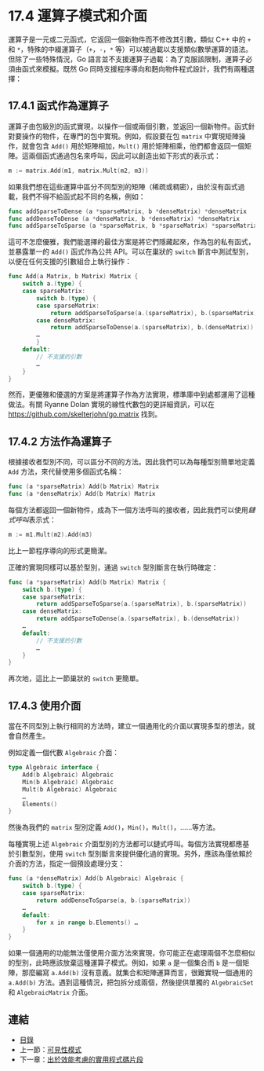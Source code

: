 # 17.4 運算子模式和介面

運算子是一元或二元函式，它返回一個新物件而不修改其引數，類似 C++ 中的 `+` 和 `*`，特殊的中綴運算子（`+`，`-`，`*` 等）可以被過載以支援類似數學運算的語法。但除了一些特殊情況，Go 語言並不支援運算子過載：為了克服該限制，運算子必須由函式來模擬。既然 Go 同時支援程序導向和麪向物件程式設計，我們有兩種選擇：

## 17.4.1 函式作為運算子

運算子由包級別的函式實現，以操作一個或兩個引數，並返回一個新物件。函式針對要操作的物件，在專門的包中實現。例如，假設要在包 `matrix` 中實現矩陣操作，就會包含 `Add()` 用於矩陣相加，`Mult()` 用於矩陣相乘，他們都會返回一個矩陣。這兩個函式通過包名來呼叫，因此可以創造出如下形式的表示式：
```go
m := matrix.Add(m1, matrix.Mult(m2, m3))
```

如果我們想在這些運算中區分不同型別的矩陣（稀疏或稠密），由於沒有函式過載，我們不得不給函式起不同的名稱，例如：
```go
func addSparseToDense (a *sparseMatrix, b *denseMatrix) *denseMatrix
func addDenseToDense (a *denseMatrix, b *denseMatrix) *denseMatrix
func addSparseToSparse (a *sparseMatrix, b *sparseMatrix) *sparseMatrix
```

這可不怎麼優雅，我們能選擇的最佳方案是將它們隱藏起來，作為包的私有函式，並暴露單一的 `Add()` 函式作為公共 API。可以在巢狀的 `switch` 斷言中測試型別，以便在任何支援的引數組合上執行操作：
```go
func Add(a Matrix, b Matrix) Matrix {
	switch a.(type) {
	case sparseMatrix:
		switch b.(type) {
		case sparseMatrix:
			return addSparseToSparse(a.(sparseMatrix), b.(sparseMatrix))
		case denseMatrix:
			return addSparseToDense(a.(sparseMatrix), b.(denseMatrix))
		…
		}
	default:
		// 不支援的引數
		…
	}
}
```

然而，更優雅和優選的方案是將運算子作為方法實現，標準庫中到處都運用了這種做法。有關 Ryanne Dolan 實現的線性代數包的更詳細資訊，可以在 https://github.com/skelterjohn/go.matrix 找到。

## 17.4.2 方法作為運算子

根據接收者型別不同，可以區分不同的方法。因此我們可以為每種型別簡單地定義 `Add` 方法，來代替使用多個函式名稱：
```go
func (a *sparseMatrix) Add(b Matrix) Matrix
func (a *denseMatrix) Add(b Matrix) Matrix
```

每個方法都返回一個新物件，成為下一個方法呼叫的接收者，因此我們可以使用*鏈式呼叫*表示式：
```go
m := m1.Mult(m2).Add(m3)
```
比上一節程序導向的形式更簡潔。

正確的實現同樣可以基於型別，通過 `switch` 型別斷言在執行時確定：
```go
func (a *sparseMatrix) Add(b Matrix) Matrix {
	switch b.(type) {
	case sparseMatrix:
		return addSparseToSparse(a.(sparseMatrix), b.(sparseMatrix))
	case denseMatrix:
		return addSparseToDense(a.(sparseMatrix), b.(denseMatrix))
	…
	default:
		// 不支援的引數
		…
	}
}
```

再次地，這比上一節巢狀的 `switch` 更簡單。

## 17.4.3 使用介面

當在不同型別上執行相同的方法時，建立一個通用化的介面以實現多型的想法，就會自然產生。

例如定義一個代數 `Algebraic` 介面：
```go
type Algebraic interface {
	Add(b Algebraic) Algebraic
	Min(b Algebraic) Algebraic
	Mult(b Algebraic) Algebraic
	…
	Elements()
}
```

然後為我們的 `matrix` 型別定義 `Add()`，`Min()`，`Mult()`，……等方法。

每種實現上述 `Algebraic` 介面型別的方法都可以鏈式呼叫。每個方法實現都應基於引數型別，使用 `switch` 型別斷言來提供優化過的實現。另外，應該為僅依賴於介面的方法，指定一個預設處理分支：
```go
func (a *denseMatrix) Add(b Algebraic) Algebraic {
	switch b.(type) {
	case sparseMatrix:
		return addDenseToSparse(a, b.(sparseMatrix))
	…
	default:
		for x in range b.Elements() …
	}
}
```

如果一個通用的功能無法僅使用介面方法來實現，你可能正在處理兩個不怎麼相似的型別，此時應該放棄這種運算子模式。例如，如果 `a` 是一個集合而 `b` 是一個矩陣，那麼編寫 `a.Add(b)` 沒有意義。就集合和矩陣運算而言，很難實現一個通用的 `a.Add(b)` 方法。遇到這種情況，把包拆分成兩個，然後提供單獨的 `AlgebraicSet` 和 `AlgebraicMatrix` 介面。


## 連結

- [目錄](directory.md)
- 上一節：[可見性模式](17.3.md)
- 下一章：[出於效能考慮的實用程式碼片段](18.0.md)